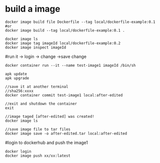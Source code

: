 # build a image
```
docker image build file Dockerfile --tag local/dockerfile-example:0.1
#or
docker image build --tag local/dockerfile-example:0.1 .

docker image ls
docker image tag imageId local/dockerfile-example:0.2
docker image inspect imageId
```

#run it -> login -> change ->save change
```
docker container run --it --name test-image1 imageId /bin/sh

apk update
apk upgrade

//save it at another terminal
//sha256:xxxx
docker container commit test-image1 local:after-edited

//exit and shutdown the container
exit

//image taged [after-edited] was created!
docker image ls

//save image file to tar files
docker image save -o after-edited.tar local:after-edited

```

#login to dockerhub and push the image1
```
docker login
docker image push xx/xx:latest
```
